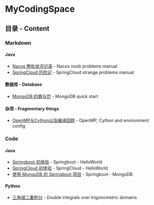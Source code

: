 # MyCodingSpace
## 目录 - Content
### Markdown
#### Java
  * [Nacos 憨批状况记录](https://github.com/AlbertoWang/MyMarkdownRepository/blob/master/Markdown/Java%E7%9B%B8%E5%85%B3/Nacos%20%E6%86%A8%E6%89%B9%E7%8A%B6%E5%86%B5%E8%AE%B0%E5%BD%95.md) - Nacos noob problems manual
  * [SpringCloud 历险记](https://github.com/AlbertoWang/MyMarkdownRepository/blob/master/Markdown/Java相关/SpringCloud%20历险记.md) - SpringCloud strange problems manual
#### 数据库 - Database
  * [MongoDB 的罪与罚]() - MongoDB quick start
#### 杂项 - Fragmentary things
  * [OpenMP与Cython以及编译回顾](https://github.com/AlbertoWang/MyMarkdownAndBooks/blob/master/Markdown/%E6%9D%82%E8%B4%A7/OpenMP%E4%B8%8ECython%E4%BB%A5%E5%8F%8A%E7%BC%96%E8%AF%91%E5%9B%9E%E9%A1%BE.md) - OpenMP, Cython and environment config
### Code
#### Java
  * [Springboot 初体验]() - Springboot - HelloWorld
  * [SpringCloud 初体验]() - SpringCloud - HelloWorld
  * [使用 MongoDB 的 Springboot 项目]() - Springboot - MongoDB
#### Python
  * [三角域二重积分]() - Double integrals over trigonometric domains
